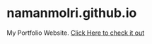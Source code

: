 # namanmolri.github.io
My Portfolio Website.  [Click Here to check it out](https://namanmolri.github.io)
